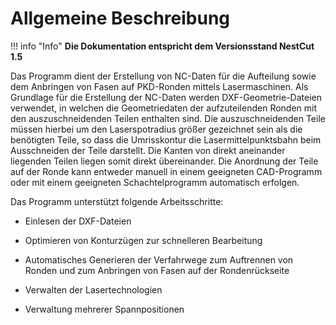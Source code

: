 # Allgemeine Beschreibung

!!! info "Info"
    **Die Dokumentation entspricht dem Versionsstand NestCut 1.5**

Das Programm dient der Erstellung von NC-Daten für die Aufteilung sowie
dem Anbringen von Fasen auf PKD-Ronden mittels Lasermaschinen. Als
Grundlage für die Erstellung der NC-Daten werden DXF-Geometrie-Dateien
verwendet, in welchen die Geometriedaten der aufzuteilenden Ronden mit
den auszuschneidenden Teilen enthalten sind. Die auszuschneidenden Teile
müssen hierbei um den Laserspotradius größer gezeichnet sein als die
benötigten Teile, so dass die Umrisskontur die Lasermittelpunktsbahn
beim Ausschneiden der Teile darstellt. Die Kanten von direkt aneinander
liegenden Teilen liegen somit direkt übereinander. Die Anordnung der
Teile auf der Ronde kann entweder manuell in einem geeigneten
CAD-Programm oder mit einem geeigneten Schachtelprogramm automatisch
erfolgen.

Das Programm unterstützt folgende Arbeitsschritte:

-   Einlesen der DXF-Dateien

-   Optimieren von Konturzügen zur schnelleren Bearbeitung

-   Automatisches Generieren der Verfahrwege zum Auftrennen von Ronden
    und zum Anbringen von Fasen auf der Rondenrückseite

-   Verwalten der Lasertechnologien

-   Verwaltung mehrerer Spannpositionen

